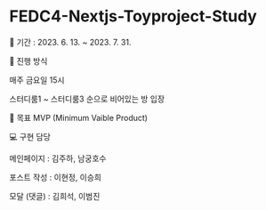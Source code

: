 # FEDC4-Nextjs-Toyproject-Study

📆 기간 : 2023. 6. 13. ~ 2023. 7. 31.



🏃 진행 방식

매주 금요일 15시

스터디룸1 ~ 스터디룸3 순으로 비어있는 방 입장



🥅 목표
MVP (Minimum Vaible Product)



💻 구현 담당

메인페이지 : 김주하, 남궁호수

포스트 작성 : 이현정, 이승희

모달 (댓글) : 김희석, 이범진
